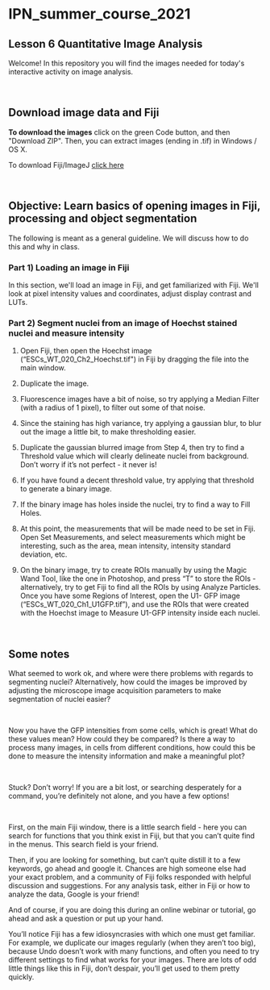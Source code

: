 # IPN_summer_course_2021

## Lesson 6 Quantitative Image Analysis 

Welcome! In this repository you will find the images needed for today's interactive activity on image analysis.

<br />

## Download image data and Fiji

**To download the images** click on the green Code button, and then "Download ZIP". Then, you can extract images (ending in .tif) in Windows / OS X.

To download Fiji/ImageJ [click here](fiji.sc)



<br />


## Objective: Learn basics of opening images in Fiji, processing and object segmentation

The following is meant as a general guideline. We will discuss how to do this and why in class.

### Part 1) Loading an image in Fiji

In this section, we'll load an image in Fiji, and get familiarized with Fiji. We'll look at pixel intensity values and coordinates, adjust display contrast and LUTs.


### Part 2) Segment nuclei from an image of Hoechst stained nuclei and measure intensity

1) Open Fiji, then open the Hoechst image (“ESCs_WT_020_Ch2_Hoechst.tif") in Fiji by
dragging the file into the main window.

2) Duplicate the image.

3) Fluorescence images have a bit of noise, so try applying a Median Filter (with a radius of 1
pixel), to filter out some of that noise.

4) Since the staining has high variance, try applying a gaussian blur, to blur out the image a
little bit, to make thresholding easier.

5) Duplicate the gaussian blurred image from Step 4, then try to find a Threshold value which
will clearly delineate nuclei from background. Don’t worry if it’s not perfect - it never is!

6) If you have found a decent threshold value, try applying that threshold to generate a binary
image.

7) If the binary image has holes inside the nuclei, try to find a way to Fill Holes.

8) At this point, the measurements that will be made need to be set in Fiji. Open Set
Measurements, and select measurements which might be interesting, such as the area,
mean intensity, intensity standard deviation, etc.

9) On the binary image, try to create ROIs manually by using the Magic Wand Tool, like the
one in Photoshop, and press “T” to store the ROIs - alternatively, try to get Fiji to find all the
ROIs by using Analyze Particles. Once you have some Regions of Interest, open the U1-
GFP image (“ESCs_WT_020_Ch1_U1GFP.tif”), and use the ROIs that were created with the
Hoechst image to Measure U1-GFP intensity inside each nuclei. 


<br />

## Some notes

What seemed to work ok, and where were there problems with regards to segmenting
nuclei? Alternatively, how could the images be improved by adjusting the microscope image
acquisition parameters to make segmentation of nuclei easier?

<br />

Now you have the GFP intensities from some cells, which is great! What do these values mean?
How could they be compared? Is there a way to process many images, in cells from different
conditions, how could this be done to measure the intensity information and make a meaningful
plot?

<br />

Stuck? Don’t worry! If you are a bit lost, or searching desperately for a command, you’re
definitely not alone, and you have a few options!

<br />

First, on the main Fiji window, there is a little search field - here you can search for functions
that you think exist in Fiji, but that you can’t quite find in the menus. This search field is your
friend.

Then, if you are looking for something, but can’t quite distill it to a few keywords, go ahead and
google it. Chances are high someone else had your exact problem, and a community of Fiji
folks responded with helpful discussion and suggestions. For any analysis task, either in Fiji or
how to analyze the data, Google is your friend!


And of course, if you are doing this during an online webinar or tutorial, go ahead and ask a
question or put up your hand.

You’ll notice Fiji has a few idiosyncrasies with which one must get familiar. For example, we
duplicate our images regularly (when they aren’t too big), because Undo doesn’t work with
many functions, and often you need to try different settings to find what works for your images.
There are lots of odd little things like this in Fiji, don’t despair, you’ll get used to them pretty
quickly.
